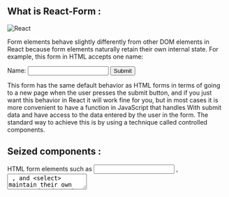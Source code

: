 ## What is React-Form : 
![React](https://encrypted-tbn0.gstatic.com/images?q=tbn:ANd9GcTc5dLC0TgasQYSj030XB8Yhac92hrXVuNniQ&usqp=CAU)

Form elements behave slightly differently from other DOM elements in React because form elements naturally retain their own internal state. For example, this form in HTML accepts one name:

<form>
  <label>
    Name:
    <input type="text" name="name" />
  </label>
  <input type="submit" value="Submit" />
</form>

This form has the same default behavior as HTML forms in terms of going to a new page when the user presses the submit button,
and if you just want this behavior in React it will work fine for you, but in most cases it is more convenient to have a function in JavaScript that handles With submit data and have access to the data entered by the user in the form.
The standard way to achieve this is by using a technique called controlled components.

## Seized components : 
HTML form elements such as <input> , <textarea> , and <select> maintain their own state and update them according to user input. In React, a modifiable state is kept within the components' state property and updated only via the setState() method.

We can combine them by making the React state the only source of truth, so that the React component that renders the form also becomes the controller of what happens in that form as user input cascades. The input element whose value is controlled by React is called the configured component.

